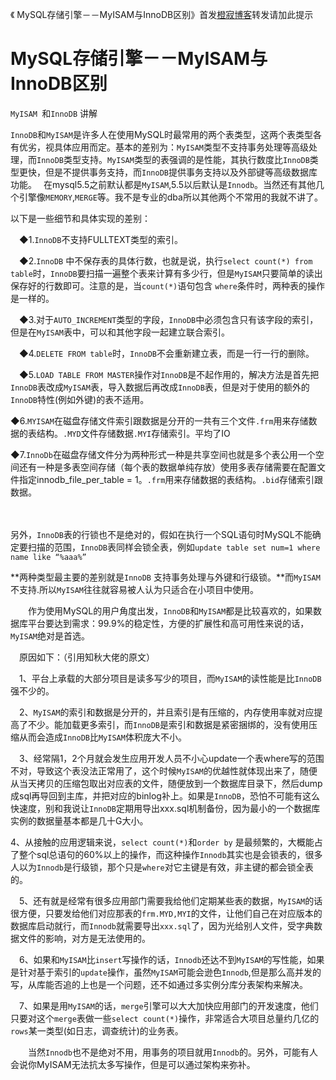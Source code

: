 《 MySQL存储引擎－－MyISAM与InnoDB区别》首发[橙寂博客](http://www.luckyhe.com/post/65.html)转发请加此提示

# MySQL存储引擎－－MyISAM与InnoDB区别

`MyISAM `和`InnoDB` 讲解　　

`InnoDB`和`MyISAM`是许多人在使用MySQL时最常用的两个表类型，这两个表类型各有优劣，视具体应用而定。基本的差别为：`MyISAM`类型不支持事务处理等高级处理，而`InnoDB`类型支持。`MyISAM`类型的表强调的是性能，其执行数度比`InnoDB`类型更快，但是不提供事务支持，而`InnoDB`提供事务支持以及外部键等高级数据库功能。　
在mysql5.5之前默认都是`MyISAM`,5.5以后默认是`Innodb`。当然还有其他几个引擎像`MEMORY`,`MERGE`等。我不是专业的dba所以其他两个不常用的我就不讲了。

以下是一些细节和具体实现的差别：　

　◆1.`InnoDB`不支持FULLTEXT类型的索引。　

　◆2.`InnoDB` 中不保存表的具体行数，也就是说，执行`select count(*) from table`时，`InnoDB`要扫描一遍整个表来计算有多少行，但是`MyISAM`只要简单的读出保存好的行数即可。注意的是，当`count(*)`语句包含 `where`条件时，两种表的操作是一样的。　

　◆3.对于`AUTO_INCREMENT`类型的字段，`InnoDB`中必须包含只有该字段的索引，但是在`MyISAM`表中，可以和其他字段一起建立联合索引。　

　◆4.`DELETE FROM table`时，`InnoDB`不会重新建立表，而是一行一行的删除。　

　◆5.`LOAD TABLE FROM MASTER`操作对`InnoDB`是不起作用的，解决方法是首先把`InnoDB`表改成`MyISAM`表，导入数据后再改成`InnoDB`表，但是对于使用的额外的`InnoDB`特性(例如外键)的表不适用。　

◆6.`MYISAM`在磁盘存储文件索引跟数据是分开的一共有三个文件`.frm`用来存储数据的表结构。`.MYD`文件存储数据`.MYI`存储索引。平均了IO　

◆7.`InnoDb`在磁盘存储文件分为两种形式一种是共享空间也就是多个表公用一个空间还有一种是多表空间存储（每个表的数据单纯存放）使用多表存储需要在配置文件指定innodb_file_per_table = 1。`.frm`用来存储数据的表结构。`.bid`存储索引跟数据。

　

另外，`InnoDB`表的行锁也不是绝对的，假如在执行一个SQL语句时MySQL不能确定要扫描的范围，`InnoDB`表同样会锁全表，例如`update table set num=1 where name like “%aaa%”`

**两种类型最主要的差别就是`InnoDB` 支持事务处理与外键和行级锁。**而`MyISAM`不支持.所以`MyISAM`往往就容易被人认为只适合在小项目中使用。

　　作为使用MySQL的用户角度出发，`InnoDB`和`MyISAM`都是比较喜欢的，如果数据库平台要达到需求：99.9%的稳定性，方便的扩展性和高可用性来说的话，`MyISAM`绝对是首选。

　原因如下：（引用知秋大佬的原文）

　1、平台上承载的大部分项目是读多写少的项目，而`MyISAM`的读性能是比`InnoDB`强不少的。　

　2、`MyISAM`的索引和数据是分开的，并且索引是有压缩的，内存使用率就对应提高了不少。能加载更多索引，而`InnoDB`是索引和数据是紧密捆绑的，没有使用压缩从而会造成`InnoDB`比`MyISAM`体积庞大不小。　

　3、经常隔1，2个月就会发生应用开发人员不小心update一个表where写的范围不对，导致这个表没法正常用了，这个时候`MyISAM`的优越性就体现出来了，随便从当天拷贝的压缩包取出对应表的文件，随便放到一个数据库目录下，然后dump成sql再导回到主库，并把对应的binlog补上。如果是`InnoDB`，恐怕不可能有这么快速度，别和我说让`InnoDB`定期用导出xxx.sql机制备份，因为最小的一个数据库实例的数据量基本都是几十G大小。　　

  4、从接触的应用逻辑来说，`select count(*)`和`order by` 是最频繁的，大概能占了整个sql总语句的60%以上的操作，而这种操作`Innodb`其实也是会锁表的，很多人以为`Innodb`是行级锁，那个只是`where`对它主键是有效，非主键的都会锁全表的。　

　5、还有就是经常有很多应用部门需要我给他们定期某些表的数据，`MyISAM`的话很方便，只要发给他们对应那表的`frm.MYD,MYI`的文件，让他们自己在对应版本的数据库启动就行，而`Innodb`就需要导出`xxx.sql`了，因为光给别人文件，受字典数据文件的影响，对方是无法使用的。　

　6、如果和``MyISAM``比`insert`写操作的话，`Innodb`还达不到`MyISAM`的写性能，如果是针对基于索引的`update`操作，虽然`MyISAM`可能会逊色`Innodb`,但是那么高并发的写，从库能否追的上也是一个问题，还不如通过多实例分库分表架构来解决。　

　7、如果是用`MyISAM`的话，`merge`引擎可以大大加快应用部门的开发速度，他们只要对这个`merge`表做一些`select count(*)`操作，非常适合大项目总量约几亿的`rows`某一类型(如日志，调查统计)的业务表。　

　　当然`Innodb`也不是绝对不用，用事务的项目就用`Innodb`的。另外，可能有人会说你MyISAM无法抗太多写操作，但是可以通过架构来弥补。

